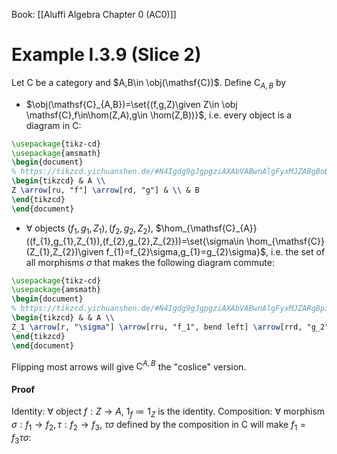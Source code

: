 Book: [[Aluffi Algebra Chapter 0 (AC0)]]
# Example I.3.9 (Slice 2)
Let $\mathsf{C}$ be a category and $A,B\in \obj(\mathsf{C})$.
Define $\mathsf{C}_{A,B}$ by
- $\obj(\mathsf{C}_{A,B})=\set{(f,g,Z)\given Z\in \obj \mathsf{C},f\in\hom(Z,A),g\in \hom(Z,B))}$, i.e. every object is a diagram in $\mathsf{C}$: 
```tikz
\usepackage{tikz-cd}
\usepackage{amsmath}
\begin{document}
% https://tikzcd.yichuanshen.de/#N4Igdg9gJgpgziAXAbVABwnAlgFyxMJZABgBoBGAXVJADcBDAGwFcYkQAtEAX1PU1z5CKcqWLU6TVuwCCPPiAzY8BIqIBMEhizaIQAIR4SYUAObwioAGYAnCAFskZEDghJRkneyvzrdx4jOrkjqNNrSeqZG3EA
\begin{tikzcd} & A \\
Z \arrow[ru, "f"] \arrow[rd, "g"] & \\ & B
\end{tikzcd}
\end{document}
```
- $\forall$ objects $(f_{1},g_{1},Z_{1}),(f_{2},g_{2},Z_{2})$, $\hom_{\mathsf{C}_{A}}((f_{1},g_{1},Z_{1}),(f_{2},g_{2},Z_{2}))=\set{\sigma\in \hom_{\mathsf{C}}(Z_{1},Z_{2})\given f_{1}=f_{2}\sigma,g_{1}=g_{2}\sigma}$, i.e. the set of all morphisms $\sigma$ that makes the following diagram commute: 
```tikz
\usepackage{tikz-cd}
\usepackage{amsmath}
\begin{document}
% https://tikzcd.yichuanshen.de/#N4Igdg9gJgpgziAXAbVABwnAlgFyxMJZARgBpiBdUkANwEMAbAVxiRAC0B9AJhAF9S6TLnyEU3UgAYqtRizYBBfoJAZseAkQncZ9Zq0QgAQsqHrRRSeV1yDHTsX4yYUAObwioAGYAnCAFskKxAcCCQyWX02Lx5TEF8AoOpQpAlI+UNXWIFvP0DEAGZksMRgvQyQAB1K7Fd-OjiE-KKQkojyuxjHagAjGDAoJALJHPi8oeLU6g62LN5e-sHEAFphvgo+IA
\begin{tikzcd} & & A \\
Z_1 \arrow[r, "\sigma"] \arrow[rru, "f_1", bend left] \arrow[rrd, "g_2", bend right] & Z_2 \arrow[ru, "f_2"] \arrow[rd, "g_2"] & \\ & & B
\end{tikzcd}
\end{document}
```

Flipping most arrows will give $\mathsf{C}^{A,B}$ the "coslice" version.
#### Proof
Identity: $\forall$ object $f:Z\to A$, $1_{f}\coloneqq1_{Z}$ is the identity.
Composition: $\forall$ morphism $\sigma:f_{1}\to f_{2},\tau: f_{2}\to f_{3}$, $\tau \sigma$ defined by the composition in $\mathsf{C}$ will make $f_{1}=f_{3}\tau \sigma$: